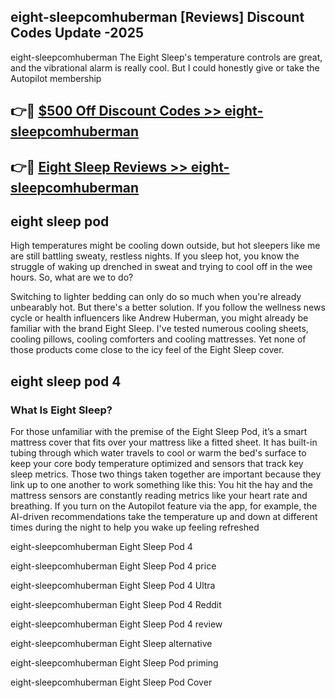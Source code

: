 ## eight-sleepcomhuberman [Reviews​] Discount Codes Update -2025

eight-sleepcomhuberman The Eight Sleep's temperature controls are great, and the vibrational alarm is really cool. But I could honestly give or take the Autopilot membership

## 👉🔴 [$500 Off Discount Codes >> eight-sleepcomhuberman](http://download.freeplayer.one?title=eight-sleepcomhuberman&ref=18-ES)

## 👉🔴 [Eight Sleep Reviews >> eight-sleepcomhuberman](http://download.freeplayer.one?title=eight-sleepcomhuberman&ref=18-ES)

## eight sleep pod

High temperatures might be cooling down outside, but hot sleepers like me are still battling sweaty, restless nights. If you sleep hot, you know the struggle of waking up drenched in sweat and trying to cool off in the wee hours. So, what are we to do?

Switching to lighter bedding can only do so much when you're already unbearably hot. But there's a better solution. If you follow the wellness news cycle or health influencers like Andrew Huberman, you might already be familiar with the brand Eight Sleep. I've tested numerous cooling sheets, cooling pillows, cooling comforters and cooling mattresses. Yet none of those products come close to the icy feel of the Eight Sleep cover.

## eight sleep pod 4

### What Is Eight Sleep?

For those unfamiliar with the premise of the Eight Sleep Pod, it’s a smart mattress cover that fits over your mattress like a fitted sheet. It has built-in tubing through which water travels to cool or warm the bed's surface to keep your core body temperature optimized and sensors that track key sleep metrics. Those two things taken together are important because they link up to one another to work something like this: You hit the hay and the mattress sensors are constantly reading metrics like your heart rate and breathing. If you turn on the Autopilot feature via the app, for example, the AI-driven recommendations take the temperature up and down at different times during the night to help you wake up feeling refreshed

eight-sleepcomhuberman Eight Sleep Pod 4

eight-sleepcomhuberman Eight Sleep Pod 4 price

eight-sleepcomhuberman Eight Sleep Pod 4 Ultra

eight-sleepcomhuberman Eight Sleep Pod 4 Reddit

eight-sleepcomhuberman Eight Sleep Pod 4 review

eight-sleepcomhuberman Eight Sleep alternative

eight-sleepcomhuberman Eight Sleep Pod priming

eight-sleepcomhuberman Eight Sleep Pod Cover